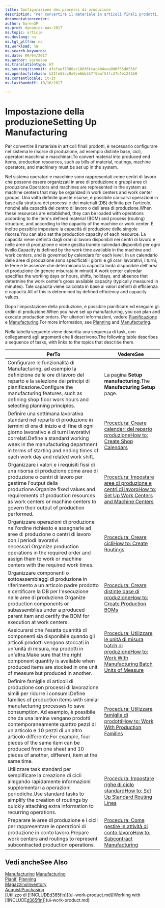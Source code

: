 ```yaml
---
title: Configurazione dei processi di produzione
description: "Per convertire il materiale in articoli finali prodotti, è necessario configurare nel sistema le risorse di produzione, ad esempio distinte base, cicli, operatori macchina e macchinari."
documentationcenter: 
author: SorenGP
ms.prod: dynamics-nav-2017
ms.topic: article
ms.devlang: na
ms.tgt_pltfrm: na
ms.workload: na
ms.search.keywords: 
ms.date: 09/04/2017
ms.author: sgroespe
ms.translationtype: HT
ms.sourcegitcommit: 4fefaef7380ac10836fcac404eea006f55d8556f
ms.openlocfilehash: b22fe53cc9a9ce6bb357f9eaf54fc37c4e1242b9
ms.contentlocale: it-it
ms.lasthandoff: 10/16/2017

---
```

# <a name="setting-up-manufacturing"></a><span data-ttu-id="9e327-103">Impostazione della produzione</span><span class="sxs-lookup"><span data-stu-id="9e327-103">Setting Up Manufacturing</span></span>
<span data-ttu-id="9e327-104">Per convertire il materiale in articoli finali prodotti, è necessario configurare nel sistema le risorse di produzione, ad esempio distinte base, cicli, operatori macchina e macchinari.</span><span class="sxs-lookup"><span data-stu-id="9e327-104">To convert material into produced end items, production resources, such as bills of material, routings, machine operators, and machinery must be set up in the system.</span></span>

<span data-ttu-id="9e327-105">Nel sistema operatori e macchine sono rappresentati come centri di lavoro che possono essere organizzati in aree di produzione e gruppi aree di produzione.</span><span class="sxs-lookup"><span data-stu-id="9e327-105">Operators and machines are represented in the system as machine centers that may be organized in work centers and work center groups.</span></span> <span data-ttu-id="9e327-106">Una volta definite queste risorse, è possibile caricarvi operazioni in base alla struttura dei processi e dei materiali (DB) definita per l'articolo, nonché alla capacità del centro di lavoro o dell'area di produzione.</span><span class="sxs-lookup"><span data-stu-id="9e327-106">When these resources are established, they can be loaded with operations according to the item's defined material (BOM) and process (routing) structure, and according to the capacity of the machine or work center.</span></span> <span data-ttu-id="9e327-107">È inoltre possibile impostare la capacità di produzione delle singole risorse.</span><span class="sxs-lookup"><span data-stu-id="9e327-107">You can also set the production capacity of each resource.</span></span> <span data-ttu-id="9e327-108">La capacità viene definita dagli orari di lavoro disponibili nei centri di lavoro e nelle aree di produzione e viene gestita tramite calendari disponibili per ogni livello.</span><span class="sxs-lookup"><span data-stu-id="9e327-108">Capacity is defined by the work time available in the machine and work centers, and is governed by calendars for each level.</span></span> <span data-ttu-id="9e327-109">In un calendario delle aree di produzione sono specificati i giorni e gli orari lavorativi, i turni, le ferie e le assenze che determinano la capacità lorda disponibile dell'area di produzione (in genere misurata in minuti).</span><span class="sxs-lookup"><span data-stu-id="9e327-109">A work center calendar specifies the working days or hours, shifts, holidays, and absence that determine the work center’s gross available capacity (typically measured in minutes).</span></span> <span data-ttu-id="9e327-110">Tale capacità viene calcolata in base ai valori definiti di efficienza e capacità.</span><span class="sxs-lookup"><span data-stu-id="9e327-110">All of this is determined by defined efficiency and capacity values.</span></span>  

<span data-ttu-id="9e327-111">Dopo l'impostazione della produzione, è possibile pianificare ed eseguire gli ordini di produzione.</span><span class="sxs-lookup"><span data-stu-id="9e327-111">When you have set up manufacturing, you can plan and execute production orders.</span></span> <span data-ttu-id="9e327-112">Per ulteriori informazioni, vedere [Pianificazione](production-planning.md) e [Manufacturing](production-manage-manufacturing.md).</span><span class="sxs-lookup"><span data-stu-id="9e327-112">For more information, see [Planning](production-planning.md) and [Manufacturing](production-manage-manufacturing.md).</span></span>  

 <span data-ttu-id="9e327-113">Nella tabella seguente viene descritta una sequenza di task, con collegamenti agli argomenti che li descrivono.</span><span class="sxs-lookup"><span data-stu-id="9e327-113">The following table describes a sequence of tasks, with links to the topics that describe them.</span></span>   

|<span data-ttu-id="9e327-114">**Per**</span><span class="sxs-lookup"><span data-stu-id="9e327-114">**To**</span></span>|<span data-ttu-id="9e327-115">**Vedere**</span><span class="sxs-lookup"><span data-stu-id="9e327-115">**See**</span></span>|  
|------------|-------------|  
|<span data-ttu-id="9e327-116">Configurare le funzionalità di Manufacturing, ad esempio la definizione delle ore di lavoro del reparto e la selezione dei principi di pianificazione.</span><span class="sxs-lookup"><span data-stu-id="9e327-116">Configure the manufacturing features, such as defining shop floor work hours and selecting planning principles.</span></span>|<span data-ttu-id="9e327-117">La pagina **Setup manufacturing**.</span><span class="sxs-lookup"><span data-stu-id="9e327-117">The **Manufacturing Setup** page.</span></span>|  
|<span data-ttu-id="9e327-118">Definire una settimana lavorativa standard nel reparto di produzione in termini di ora di inizio e di fine di ogni giorno lavorativo e di turni lavorativi correlati.</span><span class="sxs-lookup"><span data-stu-id="9e327-118">Define a standard working week in the manufacturing department in terms of starting and ending times of each work day and related work shift.</span></span>|[<span data-ttu-id="9e327-119">Procedura: Creare calendari del reparto produzione</span><span class="sxs-lookup"><span data-stu-id="9e327-119">How to: Create Shop Calendars</span></span>](production-how-to-create-work-center-calendars.md)|  
|<span data-ttu-id="9e327-120">Organizzare i valori e i requisiti fissi di una risorsa di produzione come aree di produzione o centri di lavoro per gestirne l'output della produzione.</span><span class="sxs-lookup"><span data-stu-id="9e327-120">Organize fixed values and requirements of production resources as work centers or machine centers to govern their output of production performed.</span></span>|[<span data-ttu-id="9e327-121">Procedura: Impostare aree di produzione e centri di lavoro</span><span class="sxs-lookup"><span data-stu-id="9e327-121">How to: Set Up Work Centers and Machine Centers</span></span>](production-how-to-set-up-work-and-machine-centers.md)|
|<span data-ttu-id="9e327-122">Organizzare operazioni di produzione nell'ordine richiesto e assegnarle ad aree di produzione o centri di lavoro con i periodi lavorativi necessari.</span><span class="sxs-lookup"><span data-stu-id="9e327-122">Organize production operations in the required order and assign them to work or machine centers with the required work times.</span></span>|[<span data-ttu-id="9e327-123">Procedura: Creare cicli</span><span class="sxs-lookup"><span data-stu-id="9e327-123">How to: Create Routings</span></span>](production-how-to-create-routings.md)|
|<span data-ttu-id="9e327-124">Organizzare componenti o sottoassemblaggi di produzione in riferimento a un articolo padre prodotto e certificare la DB per l'esecuzione nelle aree di produzione.</span><span class="sxs-lookup"><span data-stu-id="9e327-124">Organize production components or subassemblies under a produced parent item and certify the BOM for execution at work centers.</span></span>|[<span data-ttu-id="9e327-125">Procedura: Creare distinte base di produzione</span><span class="sxs-lookup"><span data-stu-id="9e327-125">How to: Create Production BOMs</span></span>](production-how-to-create-production-boms.md)|
|<span data-ttu-id="9e327-126">Assicurarsi che l'esatta quantità di componenti sia disponibile quando gli articoli prodotti vengono stoccati in un'unità di misura, ma prodotti in un'altra.</span><span class="sxs-lookup"><span data-stu-id="9e327-126">Make sure that the right component quantity is available when produced items are stocked in one unit of measure but produced in another.</span></span>|[<span data-ttu-id="9e327-127">Procedura: Utilizzare le unità di misura batch di produzione</span><span class="sxs-lookup"><span data-stu-id="9e327-127">How to: Work With Manufacturing Batch Units of Measure</span></span>](production-how-to-use-the-manufacturing-batch-unit-of-measure.md)|  
|<span data-ttu-id="9e327-128">Definire famiglie di articoli di produzione con processi di lavorazione simili per ridurre i consumi.</span><span class="sxs-lookup"><span data-stu-id="9e327-128">Define families of production items with similar manufacturing processes to save consumption.</span></span> <span data-ttu-id="9e327-129">Ad esempio, è possibile che da una lamina vengano prodotti contemporaneamente quattro pezzi di un articolo e 10 pezzi di un altro articolo differente.</span><span class="sxs-lookup"><span data-stu-id="9e327-129">For example, four pieces of the same item can be produced from one sheet and 10 pieces of another, different, item at the same time.</span></span>|[<span data-ttu-id="9e327-130">Procedura: Utilizzare famiglie di prodotti</span><span class="sxs-lookup"><span data-stu-id="9e327-130">How to: Work With Production Families</span></span>](production-how-work-family.md)|
|<span data-ttu-id="9e327-131">Utilizzare task standard per semplificare la creazione di cicli allegando rapidamente informazioni supplementari a operazioni periodiche.</span><span class="sxs-lookup"><span data-stu-id="9e327-131">Use standard tasks to simplify the creation of routings by quickly attaching extra information to recurring operations.</span></span>|[<span data-ttu-id="9e327-132">Procedura: Impostare righe di ciclo standard</span><span class="sxs-lookup"><span data-stu-id="9e327-132">How to: Set Up Standard Routing Lines</span></span>](production-how-set-up-standard-routing-lines.md)|  
|<span data-ttu-id="9e327-133">Preparare le aree di produzione e i cicli per rappresentare le operazioni di produzione in conto lavoro.</span><span class="sxs-lookup"><span data-stu-id="9e327-133">Prepare work centers and routings to represent subcontracted production operations.</span></span>|[<span data-ttu-id="9e327-134">Procedura: Come gestire le attività di conto lavoro</span><span class="sxs-lookup"><span data-stu-id="9e327-134">How to: Subcontract Manufacturing</span></span>](production-how-to-subcontract-manufacturing.md)|  

## <a name="see-also"></a><span data-ttu-id="9e327-135">Vedi anche</span><span class="sxs-lookup"><span data-stu-id="9e327-135">See Also</span></span>
<span data-ttu-id="9e327-136">[Manufacturing](production-manage-manufacturing.md)  </span><span class="sxs-lookup"><span data-stu-id="9e327-136">[Manufacturing](production-manage-manufacturing.md)  </span></span>  
<span data-ttu-id="9e327-137">[Pianif.](production-planning.md) </span><span class="sxs-lookup"><span data-stu-id="9e327-137">[Planning](production-planning.md) </span></span>  
[<span data-ttu-id="9e327-138">Magazzino</span><span class="sxs-lookup"><span data-stu-id="9e327-138">Inventory</span></span>](inventory-manage-inventory.md)  
[<span data-ttu-id="9e327-139">Acquisti</span><span class="sxs-lookup"><span data-stu-id="9e327-139">Purchasing</span></span>](purchasing-manage-purchasing.md)  
<span data-ttu-id="9e327-140">[Utilizzo di [!INCLUDE[d365fin](includes/d365fin_md.md)]](ui-work-product.md)</span><span class="sxs-lookup"><span data-stu-id="9e327-140">[Working with [!INCLUDE[d365fin](includes/d365fin_md.md)]](ui-work-product.md)</span></span>

